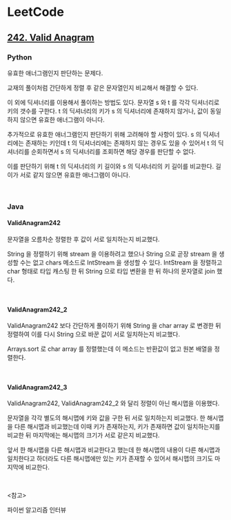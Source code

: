 # LeetCode

## [242. Valid Anagram](https://leetcode.com/problems/valid-anagram/)

### Python

유효한 애너그램인지 판단하는 문제다.

교재의 풀이처럼 간단하게 정렬 후 같은 문자열인지 비교해서 해결할 수 있다.

이 외에 딕셔너리를 이용해서 풀이하는 방법도 있다. 문자열 s 와 t 를 각각 딕셔너리로 키의 갯수를 구한다. t 의 딕셔너리의 키가 s 의 딕셔너리에 존재하지 않거나, 값이 동일하지 않으면 유효한 애너그램이 아니다. 

추가적으로 유효한 애너그램인지 판단하기 위해 고려해야 할 사항이 있다. s 의 딕셔너리에는 존재하는 키인데 t 의 딕셔너리에는 존재하지 않는 경우도 있을 수 있어서 t 의 딕셔너리를 순회하면서 s 의 딕셔너리를 조회하면 해당 경우를 판단할 수 없다.

이를 판단하기 위해 t 의 딕셔너리의 키 길이와 s 의 딕셔너리의 키 길이를 비교한다. 길이가 서로 같지 않으면 유효한 애너그램이 아니다.

<br>

### Java

#### ValidAnagram242

문자열을 오름차순 정렬한 후 값이 서로 일치하는지 비교했다.

String 을 정렬하기 위해 stream 을 이용하려고 했으나 String 으로 곧장 stream 을 생성할 수는 없고 chars 메소드로 IntStream 을 생성할 수 있다. IntStream 을 정렬하고 char 형태로 타입 캐스팅 한 뒤 String 으로 타입 변환을 한 뒤 하나의 문자열로 join 했다.

<br>

#### ValidAnagram242_2

ValidAnagram242 보다 간단하게 풀이하기 위해 String 을 char array 로 변경한 뒤 정렬하여 이를 다시 String 으로 바꾼 값이 서로 일치하는지 비교했다.

Arrays.sort 로 char array 를 정렬했는데 이 메소드는 반환값이 없고 원본 배열을 정렬한다.

<br>

#### ValidAnagram242_3

ValidAnagram242, ValidAnagram242_2 와 달리 정렬이 아닌 해시맵을 이용했다.

문자열을 각각 별도의 해시맵에 키와 값을 구한 뒤 서로 일치하는지 비교했다. 한 해시맵을 다른 해시맵과 비교했는데 이때 키가 존재하는지, 키가 존재하면 값이 일치하는지를 비교한 뒤 마지막에는 해시맵의 크기가 서로 같은지 비교했다.

앞서 한 해시맵을 다른 해시맵과 비교한다고 했는데 한 해시맵의 내용이 다른 해시맵과 일치한다고 하더라도 다른 해시맵에만 있는 키가 존재할 수 있어서 해시맵의 크기도 마지막에 비교한다.

<br>

<참고>

파이썬 알고리즘 인터뷰 
